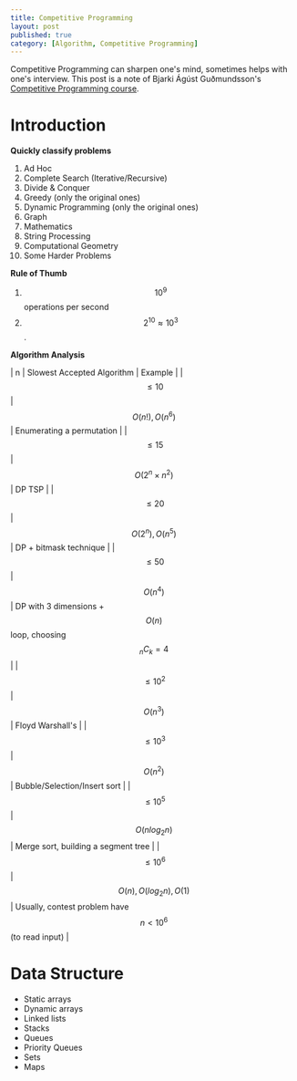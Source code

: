 ```yaml
---
title: Competitive Programming
layout: post
published: true
category: [Algorithm, Competitive Programming]
---
```


Competitive Programming can sharpen one's mind, sometimes helps with one's interview. This post is a note of Bjarki Ágúst Guðmundsson's [Competitive Programming course](https://algo.is/competitive-programming-course/).

<!--more-->

# Introduction

**Quickly classify problems**
1. Ad Hoc
2. Complete Search (Iterative/Recursive)
3. Divide & Conquer
4. Greedy (only the original ones)
5. Dynamic Programming (only the original ones)
6. Graph
7. Mathematics
8. String Processing
9. Computational Geometry
10. Some Harder Problems

**Rule of Thumb**
1. $$10^9$$ operations per second
1. $$2^{10} \approx 10^3$$.

**Algorithm Analysis**

| n            | Slowest Accepted Algorithm | Example                                                    |
| $$\le 10$$   | $$O(n!), O(n^6)$$          | Enumerating a permutation                                  |
| $$\le 15$$   | $$O(2^n\times n^2)$$       | DP TSP                                                     |
| $$\le 20$$   | $$O(2^n), O(n^5)$$         | DP + bitmask technique                                     |
| $$\le 50$$   | $$O(n^4)$$                 | DP with 3 dimensions + $$O(n)$$ loop, choosing $$_nC_k=4$$ |
| $$\le 10^2$$ | $$O(n^3)$$                 | Floyd Warshall's                                           |
| $$\le 10^3$$ | $$O(n^2)$$                 | Bubble/Selection/Insert sort                               |
| $$\le 10^5$$ | $$O(nlog_2n)$$             | Merge sort, building a segment tree                        |
| $$\le 10^6$$ | $$O(n), O(log_2n), O(1)$$  | Usually, contest problem have $$n<10^6$$ (to read input)     |

# Data Structure

* Static arrays
* Dynamic arrays
* Linked lists
* Stacks
* Queues
* Priority Queues
* Sets
* Maps

<script type="text/javascript" src="https://cdn.mathjax.org/mathjax/latest/MathJax.js?config=TeX-AMS-MML_HTMLorMML"></script>